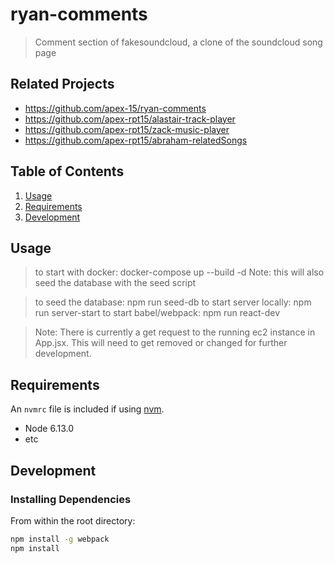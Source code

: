 # ryan-comments

> Comment section of fakesoundcloud, a clone of the soundcloud song page

## Related Projects

  - https://github.com/apex-15/ryan-comments
  - https://github.com/apex-rpt15/alastair-track-player
  - https://github.com/apex-rpt15/zack-music-player
  - https://github.com/apex-rpt15/abraham-relatedSongs

## Table of Contents

1. [Usage](#Usage)
1. [Requirements](#requirements)
1. [Development](#development)

## Usage

> to start with docker: docker-compose up --build -d
Note: this will also seed the database with the seed script

> to seed the database: npm run seed-db
> to start server locally: npm run server-start
> to start babel/webpack: npm run react-dev

>Note: There is currently a get request to the running ec2 instance in App.jsx.  This will need to get removed or changed for further development.

## Requirements

An `nvmrc` file is included if using [nvm](https://github.com/creationix/nvm).

- Node 6.13.0
- etc

## Development

### Installing Dependencies

From within the root directory:

```sh
npm install -g webpack
npm install
```
